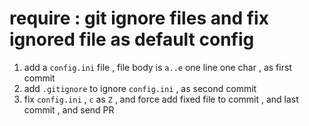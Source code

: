 # require : git ignore files and fix ignored file as default config

1. add a `config.ini` file , file body is `a..e` one line one char , as first commit
2. add `.gitignore` to ignore `config.ini` , as second commit
3. fix `config.ini` , `c` as `Z` , and force add fixed file to commit , and last commit , and send PR